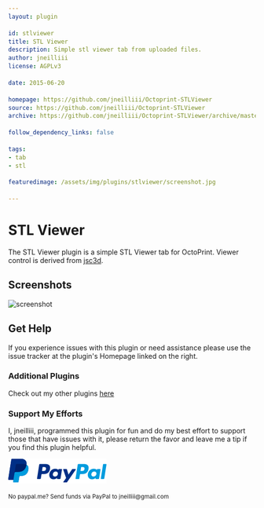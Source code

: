 ```yaml
---
layout: plugin

id: stlviewer
title: STL Viewer
description: Simple stl viewer tab from uploaded files.
author: jneilliii
license: AGPLv3

date: 2015-06-20

homepage: https://github.com/jneilliii/Octoprint-STLViewer
source: https://github.com/jneilliii/Octoprint-STLViewer
archive: https://github.com/jneilliii/Octoprint-STLViewer/archive/master.zip

follow_dependency_links: false

tags:
- tab
- stl

featuredimage: /assets/img/plugins/stlviewer/screenshot.jpg

---
```


# STL Viewer

The STL Viewer plugin is a simple STL Viewer tab for OctoPrint. Viewer control is derived from [jsc3d](https://code.google.com/p/jsc3d/).

## Screenshots

![screenshot](/assets/img/plugins/stlviewer/screenshot.jpg)

## Get Help

If you experience issues with this plugin or need assistance please use the issue tracker at the plugin's Homepage linked on the right.

### Additional Plugins

Check out my other plugins [here](https://plugins.octoprint.org/by_author/#jneilliii)

### Support My Efforts
I, jneilliii, programmed this plugin for fun and do my best effort to support those that have issues with it, please return the favor and leave me a tip if you find this plugin helpful.

[![paypal](/assets/img/plugins/stlviewer/paypal-with-text.png)](https://paypal.me/jneilliii)

<small>No paypal.me? Send funds via PayPal to jneilliii&#64;gmail&#46;com</small>